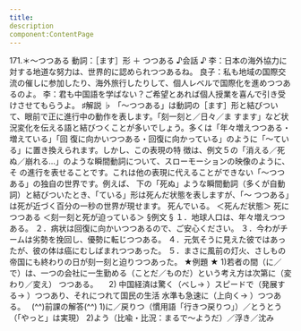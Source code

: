 ```yaml
---
title:
description
component:ContentPage
---
```



171.＊～つつある
動詞：［ます］形 ＋ つつある
♪会話 ♪
李：日本の海外協力に対する地道な努力は、世界的に認められつつあるね。
良子：私も地域の国際交流の催しに参加したり、海外旅行したりして、個人レベルで国際化を進めつつあるのよ。
李：君も中国語を学ばない？ご希望とあれば個人授業を喜んで引き受けさせてもらうよ。
♯解説 ♭
「～つつある」は動詞の［ます］形と結びついて、眼前で正に進行中の動作を表します。「刻一刻と／日々／ま
すます」など状況変化を伝える語と結びつくことが多いでしょう。多くは「年々増えつつある・増えている」「回 復に向かいつつある・回復に向かっている」のように「～ている」に置き換えられます。しかし、この表現の特 徴は、例文５の「消える／死ぬ／崩れる…」のような瞬間動詞について、スローモーションの映像のように、そ の進行を表せることです。これは他の表現に代えることができない「～つつある」の独自の世界です。例えば、 下の「死ぬ」ような瞬間動詞（多くが自動詞）と結びついたとき、「ている」形は死んだ状態を表しますが、「～ つつある」は死が近づく百分の一秒の世界が現せます。
死んでいる。 ＜死んだ状態＞ 死につつある ＜刻一刻と死が迫っている＞
§例文 §
１．地球人口は、年々増えつつある。
２．病状は回復に向かいつつあるので、ご安心ください。
３．今わがチームは劣勢を挽回し、優勢に転じつつある。
４．元気そうに見えた彼ではあったが、彼の体は癌にむしばまれつつあった。
５．まさに風前の灯火、さしもの帝国にも終わりの日が刻一刻と迫りつつあった。
★例題 ★
1)若者の間（に／で）は、一つの会社に一生勤める（ことだ／ものだ）という考え方は次第に（変わり／変え）
つつある。    
2) 中国経済は驚く（べし→ ）スピードで（発展する→ ）つつあり、それにつれて国民の生活
水準も急速に（上向く→ ）つつある。  
(^^)前課の解答(^^)
1)に／戻りつ（慣用語「行きつ戻りつ」）／とうとう（「やっと」は実現）
2)よう（比喩・比況：まるで～ようだ）／浮き／沈み
